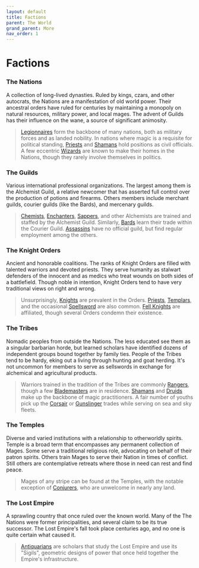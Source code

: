 ```yaml
---
layout: default
title: Factions
parent: The World
grand_parent: More
nav_order: 1
---
```


# Factions

### The Nations

A collection of long-lived dynasties. Ruled by kings, czars, and other autocrats, the Nations are a manifestation of old world power. Their ancestral orders have ruled for centuries by maintaining a monopoly on natural resources, military power, and local mages. The advent of Guilds has their influence on the wane, a source of significant animosity.

>[Legionnaires](specializations/legionnaire.html) form the backbone of many nations, both as military forces and as landed nobility. In nations where magic is a requisite for political standing, [Priests](specializations/priest.html) and [Shamans](specializations/shaman.html) hold positions as civil officials. A few eccentric [Wizards](specializations/wizard.html) are known to make their homes in the Nations, though they rarely involve themselves in politics.

### The Guilds

Various international professional organizations. The largest among them is the Alchemist Guild, a relative newcomer that has asserted full control over the production of potions and firearms. Others members include merchant guilds, courier guilds (like the Bards), and mercenary guilds.

>[Chemists](specializations/chemist.html), [Enchanters](specializations/enchanter.html), [Sappers](specializations/sapper.html), and other Alchemists are trained and staffed by the Alchemist Guild. Similarly, [Bards](specializations/bard.html) learn their trade within the Courier Guild. [Assassins](specializations/assassin.html) have no official guild, but find regular employment among the others. 

### The Knight Orders

Ancient and honorable coalitions. The ranks of Knight Orders are filled with talented warriors and devoted priests. They serve humanity as stalwart defenders of the innocent and as medics who treat wounds on both sides of a battlefield. Though noble in intention, Knight Orders tend to have very traditional views on right and wrong.

>Unsurprisingly, [Knights](../more/specializations/knight.md) are prevalent in the Orders. [Priests](specializations/priest.html), [Templars](specializations/templar.html), and the occasional [Spellsword](specializations/spellsword.md) are also common. [Fell Knights](specializations/fell_knight.html) are affiliated, though several Orders condemn their existence. 

### The Tribes

Nomadic peoples from outside the Nations. The less educated see them as a singular barbarian horde, but learned scholars have identified dozens of independent groups bound together by family ties. People of the Tribes tend to be hardy, eking out a living through hunting and goat herding. It's not uncommon for members to serve as sellswords in exchange for alchemical and agricultural products.

>Warriors trained in the tradition of the Tribes are commonly [Rangers](specializations/ranger.html), though a few [Blademasters](specializations/blademaster.md) are in residence. [Shamans](specializations/shaman.html) and [Druids](specializations/druid.html) make up the backbone of magic practitioners. A fair number of youths pick up the [Corsair](specializations/corsair.html) or [Gunslinger](specializations/gunslinger.html) trades while serving on sea and sky fleets.

### The Temples

Diverse and varied institutions with a relationship to otherworldly spirits. Temple is a broad term that encompasses any permanent collection of Mages. Some serve a traditional religious role, advocating on behalf of their patron spirits. Others train Mages to serve their Nation in times of conflict. Still others are contemplative retreats where those in need can rest and find peace.

>Mages of any stripe can be found at the Temples, with the notable exception of [Conjurers](specializations/conjurer.html), who are unwelcome in nearly any land.

### The Lost Empire

A sprawling country that once ruled over the known world. Many of the The Nations were former principalities, and several claim to be its true successor. The Lost Empire's fall took place centuries ago, and no one is quite certain what caused it.

>[Antiquarians](specializations/antiquarian.html) are scholars that study the Lost Empire and use its "Sigils", geometric designs of power that once held together the Empire's infrastructure.